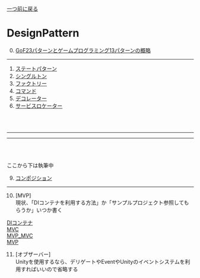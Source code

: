 [一つ前に戻る](../3_0.md)

# DesignPattern   

0. [GoF23パターンとゲームプログラミング13パターンの概略](1_All.md)   
---
1. [ステートパターン](2_State.md)   
3. [シングルトン](3_Singleton.md)  
4. [ファクトリー](4_Factory.md)   
6. [コマンド](6_Command.md)  
7. [デコレーター](7_Decorator.md)  
8. [サービスロケーター](8_ServiceLocator.md) 


<br>

<br>

---


---

<br>

<br>


ここから下は執筆中


9. [コンポジション](コンポジション.md)



---

10. [MVP]  
現状、「DIコンテナを利用する方法」か「サンプルプロジェクト参照してもらうか」いつか書く  




[DIコンテナ](9_DIコンテナ.md)  
[MVC](9_MVC.md)  
[MVP_MVC](9_MVP_MVC.md)  
[MVP](9_MVP.md)

11. [オブザーバー]  
Unityを使用するなら、デリゲートやEventやUnityのイベントシステムを利用すればいいので省略する   
